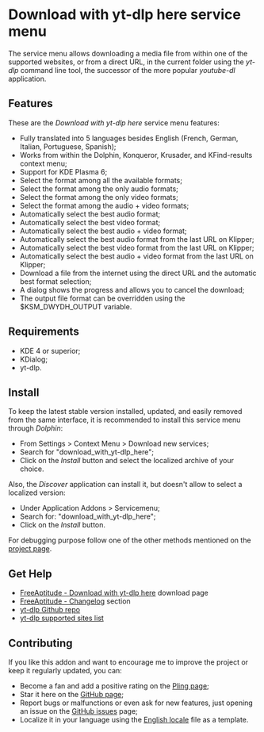 # Download with yt-dlp here service menu

The service menu allows downloading a media file from within one of the supported
websites, or from a direct URL, in the current folder using the *yt-dlp* command line
tool, the successor of the more popular *youtube-dl* application.

## Features

These are the *Download with yt-dlp here* service menu features:
- Fully translated into 5 languages besides English
  (French, German, Italian, Portuguese, Spanish);
- Works from within the Dolphin, Konqueror, Krusader, and KFind-results context menu;
- Support for KDE Plasma 6;
- Select the format among all the available formats;
- Select the format among the only audio formats;
- Select the format among the only video formats;
- Select the format among the audio + video formats;
- Automatically select the best audio format;
- Automatically select the best video format;
- Automatically select the best audio + video format;
- Automatically select the best audio format from the last URL on Klipper;
- Automatically select the best video format from the last URL on Klipper;
- Automatically select the best audio + video format from the last URL on Klipper;
- Download a file from the internet using the direct URL and the automatic best format selection;
- A dialog shows the progress and allows you to cancel the download;
- The output file format can be overridden using the $KSM_DWYDH_OUTPUT variable.

## Requirements

- KDE 4 or superior;
- KDialog;
- yt-dlp.

## Install

To keep the latest stable version installed, updated, and easily removed from the same interface,
it is recommended to install this service menu through *Dolphin*:
- From Settings > Context Menu > Download new services;
- Search for "download_with_yt-dlp_here";
- Click on the *Install* button and select the localized archive of your choice.

Also, the *Discover* application can install it, but doesn't allow to select a localized version:
- Under Application Addons > Servicemenu;
- Search for: "download_with_yt-dlp_here";
- Click on the *Install* button.

For debugging purpose follow one of the other methods mentioned on the [project page][installation].

## Get Help

- [FreeAptitude - Download with yt-dlp here][download] download page
- [FreeAptitude - Changelog][changelog] section
- [yt-dlp Github repo][yt_dlp]
- [yt-dlp supported sites list][sites]

## Contributing

If you like this addon and want to encourage me to improve the project or keep it
regularly updated, you can:
- Become a fan and add a positive rating on the [Pling page][pling];
- Star it here on the [GitHub page][github];
- Report bugs or malfunctions or even ask for new features, just opening an issue
  on the [GitHub issues][issues] page;
- Localize it in your language using the [English locale][locale] file as a template.

[download]: https://freeaptitude.altervista.org/downloads/download-with-yt-dlp-here.html "Download with yt-dlp here download page on FreeAptitude"
[changelog]: https://freeaptitude.altervista.org/downloads/download-with-yt-dlp-here.html#changelog "Download with yt-dlp here changelog on FreeAptitude"
[installation]: https://freeaptitude.altervista.org/downloads/download-with-yt-dlp-here.html#installation "Download with yt-dlp here installation on FreeAptitude"
[pling]: https://pling.com/p/2012539/ "Download with yt-dlp here page on Pling"
[github]: https://github.com/fabiomux/kde-servicemenus "KDE ServiceMenus page on GitHub"
[issues]: https://github.com/fabiomux/kde-servicemenus/issues "KDE ServiceMenus issues page on GitHub"
[locale]: https://github.com/fabiomux/kde-servicemenus/blob/main/download_with_yt-dlp_here/locale/en.yaml "English localization file to use as template"
[contributing]: https://github.com/fabiomux/kde-servicemenus#contributing "How to contribute to the Download with yt-dlp here project"
[yt_dlp]: https://github.com/yt-dlp/yt-dlp "yt-dlp Github repo"
[sites]: https://github.com/yt-dlp/yt-dlp/blob/master/supportedsites.md "yt-dlp supported sites"
[§]: # "Generated by servicemenu_generator"
